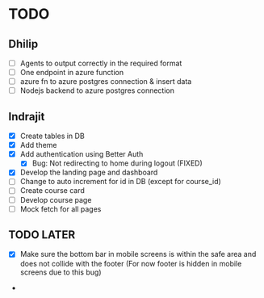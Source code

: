 # TODO

## Dhilip

- [ ] Agents to output correctly in the required format
- [ ] One endpoint in azure function
- [ ] azure fn to azure postgres connection & insert data
- [ ] Nodejs backend to azure postgres connection

## Indrajit

- [x] Create tables in DB
- [x] Add theme
- [x] Add authentication using Better Auth
  - [x] Bug: Not redirecting to home during logout (FIXED)
- [x] Develop the landing page and dashboard
- [ ] Change to auto increment for id in DB (except for course_id)
- [ ] Create course card
- [ ] Develop course page
- [ ] Mock fetch for all pages

## TODO LATER

- [x] Make sure the bottom bar in mobile screens is within the safe area and does not collide with the footer (For now footer is hidden in mobile screens due to this bug)
- 